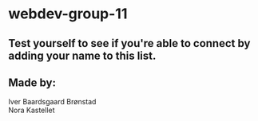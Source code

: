 # webdev-group-11

## Test yourself to see if you're able to connect by adding your name to this list.
## Made by:
Iver Baardsgaard Brønstad</br>
Nora Kastellet

